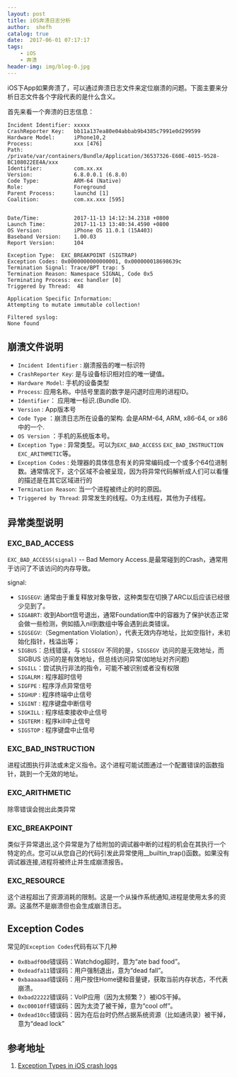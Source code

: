 ```yaml
---
layout: post
title: iOS奔溃日志分析
author:  shefh
catalog: true
date:  2017-06-01 07:17:17
tags:
    - iOS 
    - 奔溃
header-img: img/blog-0.jpg
---
```


iOS下App如果奔溃了，可以通过奔溃日志文件来定位崩溃的问题。下面主要来分析日志文件各个字段代表的是什么含义。

首先来看一个奔溃的日志信息：

```
Incident Identifier: xxxxx
CrashReporter Key:   bb11a137ea80e04abbab9b4385c7991e0d299599
Hardware Model:      iPhone10,2
Process:             xxx [476]
Path:                /private/var/containers/Bundle/Application/36537326-E60E-4015-9528-BC108022EE4A/xxx
Identifier:          com.xx.xx
Version:             6.8.0.0.1 (6.8.0)
Code Type:           ARM-64 (Native)
Role:                Foreground
Parent Process:      launchd [1]
Coalition:           com.xx.xxx [595]


Date/Time:           2017-11-13 14:12:34.2318 +0800
Launch Time:         2017-11-13 13:40:34.4590 +0800
OS Version:          iPhone OS 11.0.1 (15A403)
Baseband Version:    1.00.03
Report Version:      104

Exception Type:  EXC_BREAKPOINT (SIGTRAP)
Exception Codes: 0x0000000000000001, 0x000000018698639c
Termination Signal: Trace/BPT trap: 5
Termination Reason: Namespace SIGNAL, Code 0x5
Terminating Process: exc handler [0]
Triggered by Thread:  48

Application Specific Information:
Attempting to mutate immutable collection!

Filtered syslog:
None found

```

## 崩溃文件说明
* `Incident Identifier` : 崩溃报告的唯一标识符
*  `CrashReporter Key`: 是与设备标识相对应的唯一键值。
* `Hardware Model`: 手机的设备类型
* `Process`: 应用名称。中括号里面的数字是闪退时应用的进程ID。
* `Identifier`： 应用唯一标识.(Bundle ID).
* `Version` : App版本号
* `Code Type` ：崩溃日志所在设备的架构. 会是ARM-64, ARM, x86-64, or x86中的一个.
* `OS Version` ：手机的系统版本号。
* `Exception Type` : 异常类型。可以为`EXC_BAD_ACCESS` `EXC_BAD_INSTRUCTION` `EXC_ARITHMETIC`等。
* `Exception Codes` : 处理器的具体信息有关的异常编码成一个或多个64位进制数。通常情况下，这个区域不会被呈现，因为将异常代码解析成人们可以看懂的描述是在其它区域进行的
* `Termination Reason`: 当一个进程被终止的时的原因。
* `Triggered by Thread`: 异常发生的线程。0为主线程，其他为子线程。

## 异常类型说明
### EXC_BAD_ACCESS
`EXC_BAD_ACCESS(signal)` -- Bad Memory Access.是最常碰到的Crash，通常用于访问了不该访问的内存导致。

signal:


* `SIGSEGV`: 通常由于重复释放对象导致，这种类型在切换了ARC以后应该已经很少见到了。
* `SIGABRT`: 收到Abort信号退出，通常Foundation库中的容器为了保护状态正常会做一些检测，例如插入nil到数组中等会遇到此类错误。
* `SIGSEGV`:（Segmentation Violation），代表无效内存地址，比如空指针，未初始化指针，栈溢出等；
* `SIGBUS`：总线错误，与 `SIGSEGV` 不同的是，`SIGSEGV `访问的是无效地址，而 SIGBUS 访问的是有效地址，但总线访问异常(如地址对齐问题)
* `SIGILL`：尝试执行非法的指令，可能不被识别或者没有权限
* `SIGALRM` : 程序超时信号
* `SIGFPE`  : 程序浮点异常信号
* `SIGHUP` : 程序终端中止信号
* `SIGINT` : 程序键盘中断信号
* `SIGKILL` : 程序结束接收中止信号
* `SIGTERM` : 程序kill中止信号
* `SIGSTOP` : 程序键盘中止信号

### EXC_BAD_INSTRUCTION
进程试图执行非法或未定义指令。这个进程可能试图通过一个配置错误的函数指针，跳到一个无效的地址。

### EXC_ARITHMETIC
除零错误会抛出此类异常

### EXC_BREAKPOINT

类似于异常退出,这个异常是为了给附加的调试器中断的过程的机会在其执行一个特定的点。您可以从您自己的代码引发此异常使用__builtin_trap()函数。如果没有调试器连接,进程将被终止并生成崩溃报告。

### EXC_RESOURCE

这个进程超出了资源消耗的限制。这是一个从操作系统通知,进程是使用太多的资源。这虽然不是崩溃但也会生成崩溃日志。


## Exception Codes

 常见的`Exception Codes`代码有以下几种
 
  * `0x8badf00d`错误码：Watchdog超时，意为“ate bad food”。
 * `0xdeadfa11`错误码：用户强制退出，意为“dead fall”。
 * `0xbaaaaaad`错误码：用户按住Home键和音量键，获取当前内存状态，不代表崩溃。
 * `0xbad22222`错误码：VoIP应用（因为太频繁？）被iOS干掉。
 * `0xc00010ff`错误码：因为太烫了被干掉，意为“cool off”。
 * `0xdead10cc`错误码：因为在后台时仍然占据系统资源（比如通讯录）被干掉，意为“dead lock”

## 参考地址
1. [Exception Types in iOS crash logs](https://stackoverflow.com/questions/7446655/exception-types-in-ios-crash-logs)

